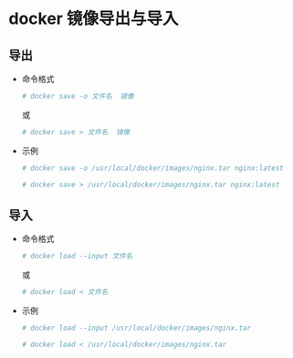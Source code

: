 # docker 镜像导出与导入

## 导出

- 命令格式

    ```bash
    # docker save -o 文件名  镜像
    ```
    或
    ```bash
    # docker save > 文件名  镜像
    ```

- 示例

    ```bash
    # docker save -o /usr/local/docker/images/nginx.tar nginx:latest
    ```
    ```bash
    # docker save > /usr/local/docker/images/nginx.tar nginx:latest
    ```

## 导入

- 命令格式

    ```bash
    # docker load --input 文件名
    ```
    或
    ```bash
    # docker load < 文件名
    ```

- 示例

    ```bash
    # docker load --input /usr/local/docker/images/nginx.tar
    ```
    ```bash
    # docker load < /usr/local/docker/images/nginx.tar
    ```
